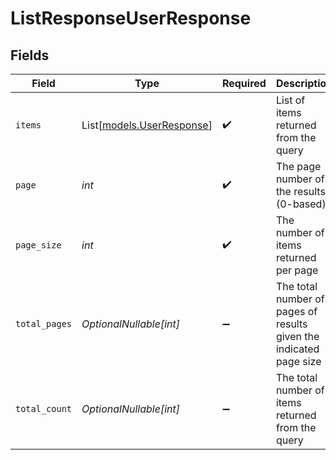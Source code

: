 # ListResponseUserResponse


## Fields

| Field                                                              | Type                                                               | Required                                                           | Description                                                        | Example                                                            |
| ------------------------------------------------------------------ | ------------------------------------------------------------------ | ------------------------------------------------------------------ | ------------------------------------------------------------------ | ------------------------------------------------------------------ |
| `items`                                                            | List[[models.UserResponse](../models/userresponse.md)]             | :heavy_check_mark:                                                 | List of items returned from the query                              |                                                                    |
| `page`                                                             | *int*                                                              | :heavy_check_mark:                                                 | The page number of the results (0-based)                           | 0                                                                  |
| `page_size`                                                        | *int*                                                              | :heavy_check_mark:                                                 | The number of items returned per page                              | 25                                                                 |
| `total_pages`                                                      | *OptionalNullable[int]*                                            | :heavy_minus_sign:                                                 | The total number of pages of results given the indicated page size | 4                                                                  |
| `total_count`                                                      | *OptionalNullable[int]*                                            | :heavy_minus_sign:                                                 | The total number of items returned from the query                  | 100                                                                |